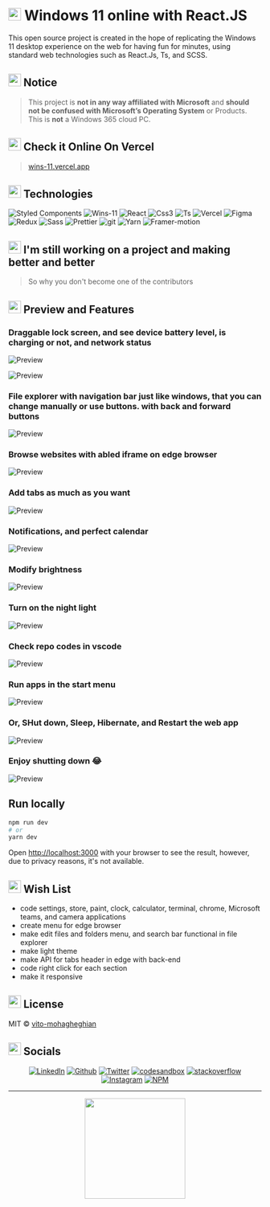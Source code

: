 # <img src="https://emojis.slackmojis.com/emojis/images/1643515120/11400/among-us-party.gif?1643515120" width="25"/> Windows 11 online with React.JS

This open source project is created in the hope of replicating the Windows 11 desktop experience on the web for having fun for minutes, using standard web technologies such as React.Js, Ts, and SCSS. 

## <img src="https://slackmojis.com/emojis/12724-among_us_report/download" width="25"/> Notice

> This project is **not in any way affiliated with Microsoft** and **should not be confused with Microsoft’s Operating System** or Products.
> This is **not** a Windows 365 cloud PC.

## <img src="https://slackmojis.com/emojis/12349-among_us_pet/download" width="25"/> Check it Online On Vercel

> [wins-11.vercel.app](https://wins-11.vercel.app)

## <img src="https://slackmojis.com/emojis/11386-among_us_orange_dance/download" width="25"/> Technologies

<p>
  <img alt="Styled Components" src="https://img.shields.io/badge/-Styled_Components-00D1B4?style=flat-square&logo=styled-components&logoColor=white" />
  <img alt="Wins-11" src="https://img.shields.io/badge/-Wins_11-00C4E0?style=flat-square&logo=windows-11&logoColor=white" />
  <img alt="React" src="https://img.shields.io/badge/-React-45b8d8?style=flat-square&logo=react&logoColor=white" />
  <img alt="Css3" src="https://img.shields.io/badge/-Css3-2088FF?style=flat-square&logo=css3&logoColor=white" />
  <img alt="Ts" src="https://img.shields.io/badge/-Ts-003BFF?style=flat-square&logo=typescript&logoColor=white" />
  <img alt="Vercel" src="https://img.shields.io/badge/-Vercel-5849BE?style=flat-square&logo=vercel&logoColor=white" />
  <img alt="Figma" src="https://img.shields.io/badge/-Figma-311C87?style=flat-square&logo=figma&logoColor=white" />
  <img alt="Redux" src="https://img.shields.io/badge/-Redux-9B00CA?style=flat-square&logo=redux&logoColor=white" />
  <img alt="Sass" src="https://img.shields.io/badge/-Sass-FF00D1?style=flat-square&logo=sass&logoColor=white" />
  <img alt="Prettier" src="https://img.shields.io/badge/-Prettier-F7B93E?style=flat-square&logo=prettier&logoColor=white" />
  <img alt="git" src="https://img.shields.io/badge/-Git-F05032?style=flat-square&logo=git&logoColor=white" />
  <img alt="Yarn" src="https://img.shields.io/badge/-Yarn-DD0031?style=flat-square&logo=Yarn&logoColor=white" />
  <img alt="Framer-motion" src="https://img.shields.io/badge/-framer_motion-ff0000?style=flat-square&logo=framer&logoColor=white" />
</p>

## <img src="https://slackmojis.com/emojis/10796-among_us_party/download" width="25"/> I'm still working on a project and making better and better

> So why you don't become one of the contributors

## <img src="https://slackmojis.com/emojis/12726-space_float/download" width="25"/> Preview and Features

### Draggable lock screen, and see device battery level, is charging or not, and network status

![Preview](/preview/1.png)


![Preview](/preview/2.png)


### File explorer with navigation bar just like windows, that you can change manually or use buttons. with back and forward buttons

![Preview](/preview/3.png)

### Browse websites with abled iframe on edge browser 

![Preview](/preview/11.png)

### Add tabs as much as you want 

![Preview](/preview/12.png)

### Notifications, and perfect calendar

![Preview](/preview/4.png)

### Modify brightness

![Preview](/preview/5.png)

### Turn on the night light

![Preview](/preview/6.png)

### Check repo codes in vscode

![Preview](/preview/7.png)

### Run apps in the start menu

![Preview](/preview/8.png)


### Or, SHut down, Sleep, Hibernate, and Restart the web app

![Preview](/preview/9.png)

### Enjoy shutting down 😂

![Preview](/preview/10.png)

## Run locally 

```bash
npm run dev
# or
yarn dev
```

Open [http://localhost:3000](http://localhost:3000) with your browser to see the result, however, due to privacy reasons, it's not available.  

## <img src="https://slackmojis.com/emojis/11401-among-us-dance/download" width="25"/> Wish List 
<ul>
<li> code settings, store, paint, clock, calculator, terminal, chrome, Microsoft teams, and camera applications </li>
<li> create menu for edge browser </li>
<li> make edit files and folders menu, and search bar functional in file explorer</li>
<li> make light theme</li>
<li> make API for tabs header in edge with back-end</li>
<li> code right click for each section</li>
<li> make it responsive</li>
</ul>

## <img src="https://slackmojis.com/emojis/11894-among-us-dead-body/download" width="25"/>  License

MIT © [vito-mohagheghian](https://github.com/vito-mohagheghian)

## <img src="https://slackmojis.com/emojis/10677-among_us/download" width="25"/> Socials

<div align="center">
<a href="https://www.linkedin.com/in/vito-mohagheghian/" target="_blank"><img alt="LinkedIn" src="https://img.shields.io/badge/linkedin-29146b?&style=for-the-badge&logo=linkedin&logoColor=white" /></a> <a href="https://dev.to/vitomohagheghian" target="_blank"><img alt="Github" src="https://img.shields.io/badge/Dev_To-7c31e3?&style=for-the-badge&logo=dev.to&logoColor=white" /></a> <a href="https://twitter.com/hereisvito" target="_blank"><img alt="Twitter" src="https://img.shields.io/badge/twitter-%231DA1F2.svg?&style=for-the-badge&logo=twitter&logoColor=white" /></a> <a href="https://codesandbox.io/u/vito-mohagheghian" target="_blank"><img alt="codesandbox" src="https://img.shields.io/badge/CodeSandBox-00C2CB.svg?&style=for-the-badge&logo=CodeSandBox&logoColor=white" /></a> 
 <a href="https://stackoverflow.com/users/16104004/vito-mohagheghian" target="_blank"><img alt="stackoverflow" src="https://img.shields.io/badge/stackoverflow-ff9900?&style=for-the-badge&logo=stackoverflow&logoColor=white" /></a> <a href="https://www.instagram.com/vito.mohagheghian/" target="_blank"><img alt="Instagram" src="https://img.shields.io/badge/Instargam-e33811?&style=for-the-badge&logo=instagram&logoColor=white" /></a> <a href="https://www.npmjs.com/~vito.mohagheghian" target="_blank"><img alt="NPM" src="https://img.shields.io/badge/NPM-cc0505?&style=for-the-badge&logo=NPM&logoColor=white" /></a>
</div>

-----
<div align="center">
<a href="https://coffeebede.ir/buycoffee/vitovito">
<img class="img-fluid" src="https://coffeebede.ir/DashboardTemplateV2/app-assets/images/banner/default-yellow.svg" width="200"/>
</a>
</div>
